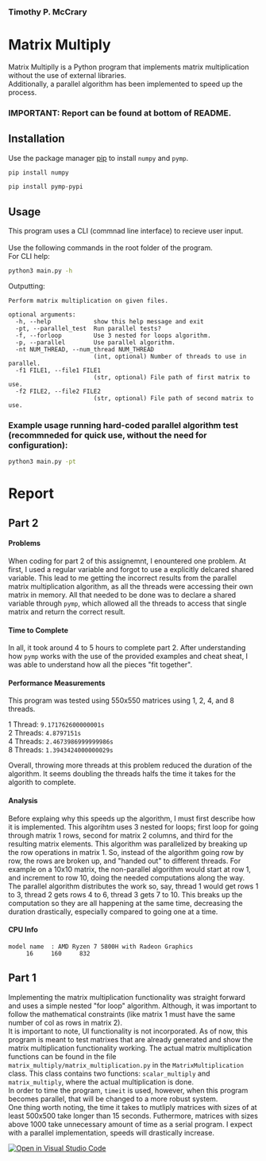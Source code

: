 ### Timothy P. McCrary

# Matrix Multiply

Matrix Multiplly is a Python program that implements matrix multiplication without the use of external libraries.<br/>
Additionally, a parallel algorithm has been implemented to speed up the process. <br/>
### IMPORTANT: Report can be found at bottom of README.

## Installation

Use the package manager [pip](https://pip.pypa.io/en/stable/) to install `numpy` and `pymp`.

```bash
pip install numpy
```
```bash
pip install pymp-pypi
```

## Usage

This program uses a CLI (commnad line interface) to recieve user input.<br/><br/>
Use the following commands in the root folder of the program.<br/>
For CLI help:
```bash
python3 main.py -h
```
Outputting:
```
Perform matrix multiplication on given files.

optional arguments:
  -h, --help            show this help message and exit
  -pt, --parallel_test  Run parallel tests?
  -f, --forloop         Use 3 nested for loops algorithm.
  -p, --parallel        Use parallel algorithm.
  -nt NUM_THREAD, --num_thread NUM_THREAD
                        (int, optional) Number of threads to use in parallel.
  -f1 FILE1, --file1 FILE1
                        (str, optional) File path of first matrix to use.
  -f2 FILE2, --file2 FILE2
                        (str, optional) File path of second matrix to use.
```
### Example usage running hard-coded parallel algorithm test <br/>(recommneded for quick use, without the need for configuration):
```bash
python3 main.py -pt
```

# Report
## Part 2
#### Problems
When coding for part 2 of this assignemnt, I enountered one problem. At first, I used a regular variable and forgot to use a explicitly delcared shared variable. This lead to me getting the incorrect results from the parallel matrix multiplication algorithm, as all the threads were accessing their own matrix in memory. All that needed to be done was to declare a shared variable through `pymp`, which allowed all the threads to access that single matrix and return the correct result.
#### Time to Complete
In all, it took around 4 to 5 hours to complete part 2. After understanding how `pymp` works with the use of the provided examples and cheat sheat, I was able to understand how all the pieces "fit together".
#### Performance Measurements
This program was tested using 550x550 matrices using 1, 2, 4, and 8 threads. 

1 Thread: `9.171762600000001s`<br/>
2 Threads: `4.8797151s`<br/>
4 Threads: `2.4673986999999986s`<br/>
8 Threads: `1.3943424000000029s`<br/>

Overall, throwing more threads at this problem reduced the duration of the algorithm. It seems doubling the threads halfs the time it takes for the algorith to complete.

#### Analysis
Before explaing why this speeds up the algorithm, I must first describe how it is implemented. This algorihtm uses 3 nested for loops; first loop for going through matrix 1 rows, second for matrix 2 columns, and third for the resulting matrix elements. This algorithm was parallelized by breaking up the row operations in matrix 1. So, instead of the algorithm going row by row, the rows are broken up, and "handed out" to different threads. For example on a 10x10 matrix, the non-parallel algorithm would start at row 1, and increment to row 10, doing the needed computations along the way. The parallel algorithm distributes the work so, say, thread 1 would get rows 1 to 3, thread 2 gets rows 4 to 6, thread 3 gets 7 to 10. This breaks up the computation so they are all happening at the same time, decreasing the duration drastically, especially compared to going one at a time. 

#### CPU Info
```
model name	: AMD Ryzen 7 5800H with Radeon Graphics
     16     160     832
```
## Part 1
Implementing the matrix multiplication functionality was straight forward and uses a simple nested "for loop" algorithm. Although, it was important to follow the mathematical constraints (like matrix 1 must have the same number of col as rows in matrix 2).<br/> 
It is important to note, UI functionality is not incorporated. As of now, this program is meant to test matrixes that are already generated and show the matrix multiplication functionality working. The actual matrix multiplication functions can be found in the file `matrix_multiply/matrix_multiplication.py` in the `MatrixMultiplication` class. This class contains two functions: `scalar_multiply` and `matrix_multiply`, where the actual multiplication is done.<br/>
In order to time the program, `timeit` is used, however, when this program becomes parallel, that will be changed to a more robust system.<br/> 
One thing worth noting, the time it takes to mutliply matrices with sizes of at least 500x500 take longer than 15 seconds. Futhermore, matrices with sizes above 1000 take unnecessary amount of time as a serial program. I expect with a parallel implementation, speeds will drastically increase.

[![Open in Visual Studio Code](https://classroom.github.com/assets/open-in-vscode-f059dc9a6f8d3a56e377f745f24479a46679e63a5d9fe6f495e02850cd0d8118.svg)](https://classroom.github.com/online_ide?assignment_repo_id=5458401&assignment_repo_type=AssignmentRepo)
